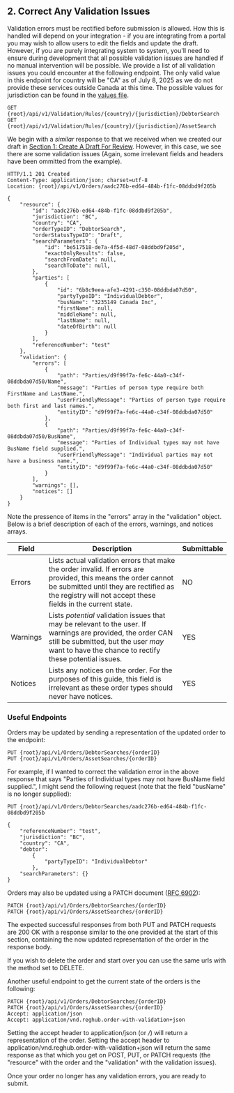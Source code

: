 ## 2. Correct Any Validation Issues

Validation errors must be rectified before submission is allowed. How this is handled will depend on your integration - if you are integrating from a portal you may wish to allow users to edit the fields and update the draft. However, if you are purely integrating system to system, you'll need to ensure during development that all possible validation issues are handled if no manual intervention will be possible. We provide a list of all validation issues you could encounter at the following endpoint. The only valid value in this endpoint for country will be "CA" as of July 8, 2025 as we do not provide these services outside Canada at this time. The possible values for jurisdiction can be found in the [values file](https://github.com/Reg-Hub/API/blob/main/PPSA%20Searches/Values.md).

```
GET {root}/api/v1/Validation/Rules/{country}/{jurisdiction}/DebtorSearch
GET {root}/api/v1/Validation/Rules/{country}/{jurisdiction}/AssetSearch
```

We begin with a _similar_ response to that we received when we created our draft in [Section 1: Create A Draft For Review](). However, in this case, we see there are some validation issues (Again, some irrelevant fields and headers have been ommitted from the example).

```
HTTP/1.1 201 Created
Content-Type: application/json; charset=utf-8
Location: {root}/api/v1/Orders/aadc276b-ed64-484b-f1fc-08ddbd9f205b

{
    "resource": {
        "id": "aadc276b-ed64-484b-f1fc-08ddbd9f205b",
        "jurisdiction": "BC",
        "country": "CA",
        "orderTypeID": "DebtorSearch",
        "orderStatusTypeID": "Draft",
        "searchParameters": {
            "id": "be517518-de7a-4f5d-48d7-08ddbd9f205d",
            "exactOnlyResults": false,
            "searchFromDate": null,
            "searchToDate": null,
        },
        "parties": [
            {
                "id": "6b8c9eea-afe3-4291-c350-08ddbda07d50",
                "partyTypeID": "IndividualDebtor",
                "busName": "3235149 Canada Inc",
                "firstName": null,
                "middleName": null,
                "lastName": null,
                "dateOfBirth": null
            }
        ],
        "referenceNumber": "test"
    },
    "validation": {
        "errors": [
            {
                "path": "Parties/d9f99f7a-fe6c-44a0-c34f-08ddbda07d50/Name",
                "message": "Parties of person type require both FirstName and LastName.",
                "userFriendlyMessage": "Parties of person type require both first and last names.",
                "entityID": "d9f99f7a-fe6c-44a0-c34f-08ddbda07d50"
            },
            {
                "path": "Parties/d9f99f7a-fe6c-44a0-c34f-08ddbda07d50/BusName",
                "message": "Parties of Individual types may not have BusName field supplied.",
                "userFriendlyMessage": "Individual parties may not have a business name.",
                "entityID": "d9f99f7a-fe6c-44a0-c34f-08ddbda07d50"
            }
        ],
        "warnings": [],
        "notices": []
    }
}
```

Note the pressence of items in the "errors" array in the "validation" object. Below is a brief description of each of the errors, warnings, and notices arrays.

| Field | Description | Submittable |
| --- | --- | --- |
| Errors | Lists actual validation errors that make the order invalid. If errors are provided, this means the order cannot be submitted until they are rectified as the registry will not accept these fields in the current state. | NO |
| Warnings | Lists _potential_ validation issues that may be relevant to the user. If warnings are provided, the order CAN still be submitted, but the user _may_ want to have the chance to rectify these potential issues. | YES |
| Notices | Lists any notices on the order. For the purposes of this guide, this field is irrelevant as these order types should never have notices. | YES |

### Useful Endpoints

Orders may be updated by sending a representation of the updated order to the endpoint:

```
PUT {root}/api/v1/Orders/DebtorSearches/{orderID}
PUT {root}/api/v1/Orders/AssetSearches/{orderID}
```

For example, if I wanted to correct the validation error in the above response that says "Parties of Individual types may not have BusName field supplied.", I might send the following request (note that the field "busName" is no longer supplied):

```
PUT {root}/api/v1/Orders/DebtorSearches/aadc276b-ed64-484b-f1fc-08ddbd9f205b

{
    "referenceNumber": "test",
    "jurisdiction": "BC",
    "country": "CA",
    "debtor":
        {
            "partyTypeID": "IndividualDebtor"
        },
    "searchParameters": {}
}
```

Orders may also be updated using a PATCH document ([RFC 6902](https://datatracker.ietf.org/doc/html/rfc6902)):

```
PATCH {root}/api/v1/Orders/DebtorSearches/{orderID}
PATCH {root}/api/v1/Orders/AssetSearches/{orderID}
```

The expected successful responses from both PUT and PATCH requests are 200 OK with a response similar to the one provided at the start of this section, containing the now updated representation of the order in the response body.

If you wish to delete the order and start over you can use the same urls with the method set to DELETE.

Another useful endpoint to get the current state of the orders is the following:

```
PATCH {root}/api/v1/Orders/DebtorSearches/{orderID}
PATCH {root}/api/v1/Orders/AssetSearches/{orderID}
Accept: application/json
Accept: application/vnd.reghub.order-with-validation+json
```

Setting the accept header to application/json (or */*) will return a representation of the order. Setting the accept header to application/vnd.reghub.order-with-validation+json will return the same response as that which you get on POST, PUT, or PATCH requests (the "resource" with the order and the "validation" with the validation issues).

Once your order no longer has any validation errors, you are ready to submit.
